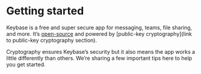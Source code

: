 # Getting started
Keybase is a free and super secure app for messaging, teams, file sharing, and more. It’s [open-source](https://github.com/keybase/client) and powered by [public-key cryptography](link to public-key cryptography section). 

Cryptography ensures Keybase’s security but it also means the app works a little differently than others. We’re sharing a few important tips here to help you get started.

